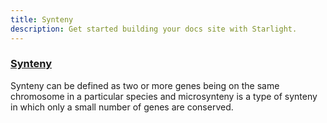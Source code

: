 ```yaml
---
title: Synteny 
description: Get started building your docs site with Starlight.
---
```


### <u>Synteny </u>
Synteny can be defined as two or more genes being on the same chromosome in a particular species and microsynteny is a type of synteny in which only a small number of genes are conserved.



